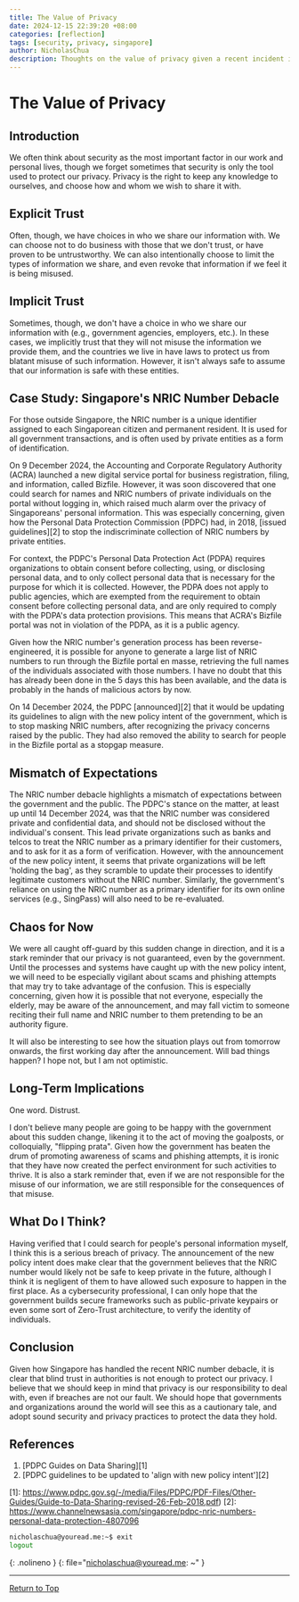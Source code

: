 ```yaml
---
title: The Value of Privacy
date: 2024-12-15 22:39:20 +08:00
categories: [reflection]
tags: [security, privacy, singapore]
author: NicholasChua
description: Thoughts on the value of privacy given a recent incident in Singapore
---
```


# The Value of Privacy

## Introduction

We often think about security as the most important factor in our work and personal lives, though we forget sometimes that security is only the tool used to protect our privacy. Privacy is the right to keep any knowledge to ourselves, and choose how and whom we wish to share it with.

## Explicit Trust

Often, though, we have choices in who we share our information with. We can choose not to do business with those that we don't trust, or have proven to be untrustworthy. We can also intentionally choose to limit the types of information we share, and even revoke that information if we feel it is being misused.

## Implicit Trust

Sometimes, though, we don't have a choice in who we share our information with (e.g., government agencies, employers, etc.). In these cases, we implicitly trust that they will not misuse the information we provide them, and the countries we live in have laws to protect us from blatant misuse of such information. However, it isn't always safe to assume that our information is safe with these entities.

## Case Study: Singapore's NRIC Number Debacle

For those outside Singapore, the NRIC number is a unique identifier assigned to each Singaporean citizen and permanent resident. It is used for all government transactions, and is often used by private entities as a form of identification.

On 9 December 2024, the Accounting and Corporate Regulatory Authority (ACRA) launched a new digital service portal for business registration, filing, and information, called Bizfile. However, it was soon discovered that one could search for names and NRIC numbers of private individuals on the portal without logging in, which raised much alarm over the privacy of Singaporeans' personal information. This was especially concerning, given how the Personal Data Protection Commission (PDPC) had, in 2018, [issued guidelines][2] to stop the indiscriminate collection of NRIC numbers by private entities. 

For context, the PDPC's Personal Data Protection Act (PDPA) requires organizations to obtain consent before collecting, using, or disclosing personal data, and to only collect personal data that is necessary for the purpose for which it is collected. However, the PDPA does not apply to public agencies, which are exempted from the requirement to obtain consent before collecting personal data, and are only required to comply with the PDPA's data protection provisions. This means that ACRA's Bizfile portal was not in violation of the PDPA, as it is a public agency.

Given how the NRIC number's generation process has been reverse-engineered, it is possible for anyone to generate a large list of NRIC numbers to run through the Bizfile portal en masse, retrieving the full names of the individuals associated with those numbers. I have no doubt that this has already been done in the 5 days this has been available, and the data is probably in the hands of malicious actors by now.

On 14 December 2024, the PDPC [announced][2] that it would be updating its guidelines to align with the new policy intent of the government, which is to stop masking NRIC numbers, after recognizing the privacy concerns raised by the public. They had also removed the ability to search for people in the Bizfile portal as a stopgap measure.

## Mismatch of Expectations

The NRIC number debacle highlights a mismatch of expectations between the government and the public. The PDPC's stance on the matter, at least up until 14 December 2024, was that the NRIC number was considered private and confidential data, and should not be disclosed without the individual's consent. This lead private organizations such as banks and telcos to treat the NRIC number as a primary identifier for their customers, and to ask for it as a form of verification. However, with the announcement of the new policy intent, it seems that private organizations will be left 'holding the bag', as they scramble to update their processes to identify legitimate customers without the NRIC number. Similarly, the government's reliance on using the NRIC number as a primary identifier for its own online services (e.g., SingPass) will also need to be re-evaluated.

## Chaos for Now

We were all caught off-guard by this sudden change in direction, and it is a stark reminder that our privacy is not guaranteed, even by the government. Until the processes and systems have caught up with the new policy intent, we will need to be especially vigilant about scams and phishing attempts that may try to take advantage of the confusion. This is especially concerning, given how it is possible that not everyone, especially the elderly, may be aware of the announcement, and may fall victim to someone reciting their full name and NRIC number to them pretending to be an authority figure.

It will also be interesting to see how the situation plays out from tomorrow onwards, the first working day after the announcement. Will bad things happen? I hope not, but I am not optimistic.

## Long-Term Implications

One word. Distrust.

I don't believe many people are going to be happy with the government about this sudden change, likening it to the act of moving the goalposts, or colloquially, "flipping prata". Given how the government has beaten the drum of promoting awareness of scams and phishing attempts, it is ironic that they have now created the perfect environment for such activities to thrive. It is also a stark reminder that, even if we are not responsible for the misuse of our information, we are still responsible for the consequences of that misuse.

## What Do I Think?

Having verified that I could search for people's personal information myself, I think this is a serious breach of privacy. The announcement of the new policy intent does make clear that the government believes that the NRIC number would likely not be safe to keep private in the future, although I think it is negligent of them to have allowed such exposure to happen in the first place. As a cybersecurity professional, I can only hope that the government builds secure frameworks such as public-private keypairs or even some sort of Zero-Trust architecture, to verify the identity of individuals.

## Conclusion

Given how Singapore has handled the recent NRIC number debacle, it is clear that blind trust in authorities is not enough to protect our privacy. I believe that we should keep in mind that privacy is our responsibility to deal with, even if breaches are not our fault. We should hope that governments and organizations around the world will see this as a cautionary tale, and adopt sound security and privacy practices to protect the data they hold.

## References

1. [PDPC Guides on Data Sharing][1]
2. [PDPC guidelines to be updated to 'align with new policy intent'][2]

[1]: https://www.pdpc.gov.sg/-/media/Files/PDPC/PDF-Files/Other-Guides/Guide-to-Data-Sharing-revised-26-Feb-2018.pdf)
[2]: https://www.channelnewsasia.com/singapore/pdpc-nric-numbers-personal-data-protection-4807096

```bash
nicholaschua@youread.me:~$ exit
logout
```
{: .nolineno }
{: file="nicholaschua@youread.me: ~" }

---
[Return to Top](#the-value-of-privacy)